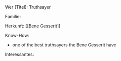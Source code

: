 Wer (Titel): Truthsayer

Familie:

Herkunft: [[Bene Gesserit]]

Know-How:
- one of the best truthsayers the Bene Gesserit have

Interessantes: